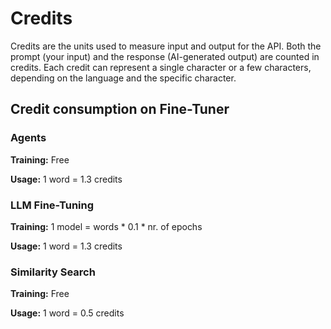 # Credits

Credits are the units used to measure input and output for the API. Both the prompt (your input) and the response (AI-generated output) are counted in credits. Each credit can represent a single character or a few characters, depending on the language and the specific character.

## Credit consumption on Fine-Tuner

### **Agents**

**Training:** Free&#x20;

**Usage:** 1 word = 1.3 credits

### **LLM Fine-Tuning**&#x20;

**Training:** 1 model = words \* 0.1 \* nr. of epochs&#x20;

**Usage:** 1 word = 1.3 credits

### **Similarity Search**&#x20;

**Training:** Free&#x20;

**Usage:** 1 word = 0.5 credits
